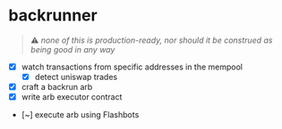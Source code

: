 # backrunner

> :warning: *none of this is production-ready, nor should it be construed as being good in any way*

- [x] watch transactions from specific addresses in the mempool
  - [x] detect uniswap trades
- [x] craft a backrun arb
- [x] write arb executor contract
- [~] execute arb using Flashbots
